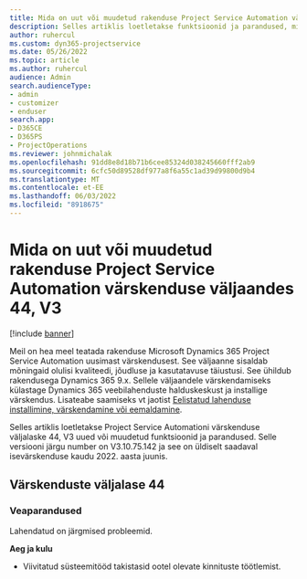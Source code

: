 ```yaml
---
title: Mida on uut või muudetud rakenduse Project Service Automation värskenduse väljaandes 44, V3
description: Selles artiklis loetletakse funktsioonid ja parandused, mis on saadaval rakenduse Microsoft Dynamics 365 Project Service Automation värskenduse väljaandes 44, V3.
author: ruhercul
ms.custom: dyn365-projectservice
ms.date: 05/26/2022
ms.topic: article
ms.author: ruhercul
audience: Admin
search.audienceType:
- admin
- customizer
- enduser
search.app:
- D365CE
- D365PS
- ProjectOperations
ms.reviewer: johnmichalak
ms.openlocfilehash: 91dd8e8d18b71b6cee85324d038245660fff2ab9
ms.sourcegitcommit: 6cfc50d89528df977a8f6a55c1ad39d99800d9b4
ms.translationtype: MT
ms.contentlocale: et-EE
ms.lasthandoff: 06/03/2022
ms.locfileid: "8918675"
---
```

# <a name="whats-new-or-changed-in-project-service-automation-update-release-44-v3"></a>Mida on uut või muudetud rakenduse Project Service Automation värskenduse väljaandes 44, V3

[!include [banner](../includes/psa-now-project-operations.md)]

Meil on hea meel teatada rakenduse Microsoft Dynamics 365 Project Service Automation uusimast värskendusest. See väljaanne sisaldab mõningaid olulisi kvaliteedi, jõudluse ja kasutatavuse täiustusi. See ühildub rakendusega Dynamics 365 9.x. Sellele väljaandele värskendamiseks külastage Dynamics 365 veebilahenduste halduskeskust ja installige värskendus. Lisateabe saamiseks vt jaotist [Eelistatud lahenduse installimine, värskendamine või eemaldamine](/power-platform/admin/install-remove-preferred-solution).

Selles artiklis loetletakse Project Service Automationi värskenduse väljalaske 44, V3 uued või muudetud funktsioonid ja parandused. Selle versiooni järgu number on V3.10.75.142 ja see on üldiselt saadaval isevärskenduse kaudu 2022. aasta juunis.

## <a name="update-release-44"></a>Värskenduste väljalase 44

### <a name="bug-fixes"></a>Veaparandused

Lahendatud on järgmised probleemid.

**Aeg ja kulu**

- Viivitatud süsteemitööd takistasid ootel olevate kinnituste töötlemist.

